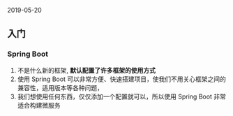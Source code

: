 2019-05-20

## 入门

### Spring Boot
1. 不是什么新的框架, **默认配置了许多框架的使用方式**
2. 使用 Spring Boot 可以非常方便、快速搭建项目，使我们不用关心框架之间的兼容性，适用版本等各种问题，
3. 我们想使用任何东西，仅仅添加一个配置就可以，所以使用 Spring Boot 非常适合构建微服务